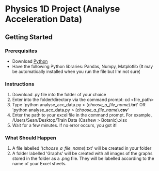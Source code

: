 # Physics 1D Project (Analyse Acceleration Data)
## Getting Started
### Prerequisites
- Download <a href="https://www.python.org/downloads/">Python</a>
- Have the following Python libraries: Pandas, Numpy, Matplotlib (It may be automatically installed when you run the file but I'm not sure)

### Instructions
1) Download .py file into the folder of your choice
2) Enter into the folder/directory via the command prompt: cd <file_path>
3) Type 'python analyse_acc_data.py > (*choose_a_file_name*).**txt**' OR 'python analyse_acc_data.py > (*choose_a_file_name*).**csv**'
4) Enter the path to your excel file in the command prompt. For example, /Users/Sean/Desktop/Train Data (Cashew > Botanic).xlsx
5) Wait for a few minutes. If no error occurs, you got it!

### What Should Happen
1) A file labelled '(*choose_a_file_name*).txt' will be created in your folder
2) A folder labelled 'Graphs' will be created with all images of the graphs stored in the folder as a .png file.
They will be labelled according to the name of your Excel sheets.
